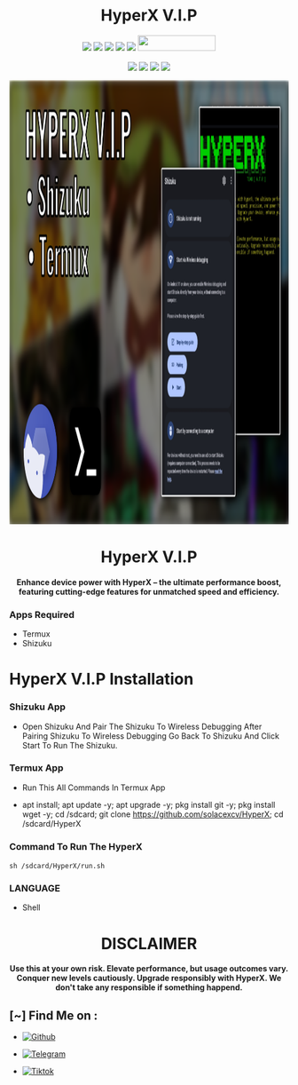<h1 align="center">HyperX V.I.P</h1>

<p align="center">
  <img src="https://img.shields.io/badge/Version-0.1-green?style=for-the-badge">
  <img src="https://img.shields.io/github/stars/solacexcv/HyperX?style=for-the-badge&color=orange">
  <img src="https://img.shields.io/github/forks/solacexcv/HyperX?color=cyan&style=for-the-badge&color=purple">
  <img src="https://img.shields.io/github/watchers/solacexcv/HyperX?color=cyan&style=for-the-badge&color=purple">
  <img src="https://img.shields.io/github/issues/solacexcv/HyperX?color=red&style=for-the-badge">
  <img src="https://hits.dwyl.com/solacexcv/HyperX as.svg" width="140" height="28">
<br>
<br>
  <img src="https://img.shields.io/badge/Author-solacexcv-purple?style=flat-square">
  <img src="https://img.shields.io/badge/Open%20Source-Yes-cyan?style=flat-square">
  <img src="https://img.shields.io/badge/Made%20in-Philippines-red?colorA=blue&colorB=red&style=flat-square">
  <img src="https://img.shields.io/badge/Written%20In-Shell-green?style=flat-square">
</p>

<p align="center">
<img src="https://raw.githubusercontent.com/solacexcv/HyperX/main/HyperX.png", width="800", height="800">
</p>
<h1 align="center"> HyperX V.I.P</h1>
<h4 align="center"> Enhance device power with HyperX – the ultimate performance boost, featuring cutting-edge features for unmatched speed and efficiency.</h4>

### Apps Required
* Termux
* Shizuku

<h1>HyperX V.I.P Installation</h1>

### Shizuku App
* Open Shizuku And Pair The Shizuku To Wireless Debugging After Pairing Shizuku To Wireless Debugging Go Back To Shizuku And Click Start To Run The Shizuku.

### Termux App
* Run This All Commands In Termux App

* apt install; apt update -y; apt upgrade -y; pkg install git -y; pkg install wget -y; cd /sdcard; git clone https://github.com/solacexcv/HyperX; cd /sdcard/HyperX

### Command To Run The HyperX
```
sh /sdcard/HyperX/run.sh
```

### LANGUAGE 
* Shell

<h1 align="center"> DISCLAIMER </h1>

<h4 align="center">Use this at your own risk. Elevate performance, but usage outcomes vary. Conquer new levels cautiously. Upgrade responsibly with HyperX. We don't take any responsible if something happend. </h4>

## [~] Find Me on :

- [![Github](https://img.shields.io/badge/Github-Solacexcv-purple?style=for-the-badge&logo=github)](https://github.com/solacexcv)

- [![Telegram](https://img.shields.io/badge/Telegram-PHILIPKYS-indigo?style=for-the-badge&logo=telegram)](https://t.me/atrph)

- [![Tiktok](https://img.shields.io/badge/Tiktok-Solacezr-orange?style=for-the-badge&logo=Tiktok)](https://www.tiktok.com/@solacezr?)

